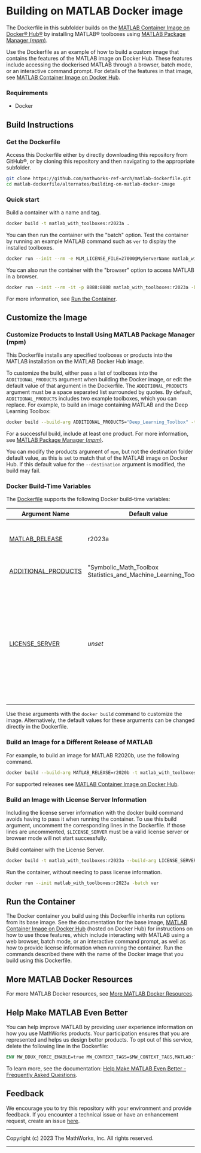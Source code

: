 # Building on MATLAB Docker image

The Dockerfile in this subfolder builds on the [MATLAB Container Image on Docker&reg; Hub&reg;](https://hub.docker.com/r/mathworks/matlab)
by installing MATLAB&reg; toolboxes using [MATLAB Package Manager (*mpm*)](https://github.com/mathworks-ref-arch/matlab-dockerfile/blob/main/MPM.md).

Use the Dockerfile as an example of how to build a custom image that contains the features of the MATLAB image on Docker Hub.
These features include accessing the dockerised MATLAB through a browser, batch mode, or an interactive command prompt.
For details of the features in that image, see [MATLAB Container Image on Docker Hub](https://hub.docker.com/r/mathworks/matlab).

### Requirements
* Docker

## Build Instructions

### Get the Dockerfile
 
Access this Dockerfile either by directly downloading this repository from GitHub&reg;,
or by cloning this repository and
then navigating to the appropriate subfolder.
```bash
git clone https://github.com/mathworks-ref-arch/matlab-dockerfile.git
cd matlab-dockerfile/alternates/building-on-matlab-docker-image
```

### Quick start
Build a container with a name and tag.
```bash
docker build -t matlab_with_toolboxes:r2023a .
```

You can then run the container with the "batch" option. Test the container by running an example MATLAB command such as `ver` to display the installed toolboxes.
```bash
docker run --init --rm -e MLM_LICENSE_FILE=27000@MyServerName matlab_with_toolboxes:r2023a -batch ver
```

You can also run the container with the "browser" option to access MATLAB in a browser.
```bash
docker run --init --rm -it -p 8888:8888 matlab_with_toolboxes:r2023a -browser
```
For more information, see [Run the Container](#run-the-container).

## Customize the Image
### Customize Products to Install Using MATLAB Package Manager (mpm)
This Dockerfile installs any specified toolboxes or products
into the MATLAB installation on the MATLAB Docker Hub image.

To customize the build, either pass a list of toolboxes into the `ADDITIONAL_PRODUCTS`
argument when building the Docker image, or edit the default value of that argument in the Dockerfile.
The `ADDITIONAL_PRODUCTS` argument must be a space separated list surrounded by quotes.
By default, `ADDITIONAL_PRODUCTS` includes two example toolboxes, which you can replace.
For example, to build an image containing MATLAB and the Deep Learning Toolbox:
```bash
docker build --build-arg ADDITIONAL_PRODUCTS="Deep_Learning_Toolbox" -t matlab_with_toolboxes:r2023a .
```

For a successful build, include at least one product.
For more information, see [MATLAB Package Manager (*mpm*)](https://github.com/mathworks-ref-arch/matlab-dockerfile/blob/main/MPM.md).

You can modify the products argument of `mpm`, but not the destination folder default value, as this is
set to match that of the MATLAB image on Docker Hub. If this default value for the `--destination` argument is modified, the build may fail.

### Docker Build-Time Variables
The [Dockerfile](https://github.com/mathworks-ref-arch/matlab-dockerfile/blob/main/Dockerfile) supports the following Docker build-time variables:

| Argument Name | Default value | Effect |
|---|---|---|
| [MATLAB_RELEASE](#build-an-image-for-a-different-release-of-matlab) | r2023a | The MATLAB release to install. Must be lower-case, for example: `r2020b`.|
| [ADDITIONAL_PRODUCTS](#customize-products-to-install-using-matlab-package-manager-mpm) | "Symbolic_Math_Toolbox Statistics_and_Machine_Learning_Toolbox" | A space separated list of toolboxes to install. |
| [LICENSE_SERVER](#build-an-image-with-license-server-information) | *unset* | The port and hostname of a machine that is running a Network License Manager, using the `port@hostname` syntax. For example: `27000@MyServerName`. To use this build argument, the corresponding lines must be uncommented in the Dockerfile. |

Use these arguments with the `docker build` command to customize the image.
Alternatively, the default values for these arguments can be changed
directly in the Dockerfile.

### Build an Image for a Different Release of MATLAB

For example, to build an image for MATLAB R2020b, use the following command.
```bash
docker build --build-arg MATLAB_RELEASE=r2020b -t matlab_with_toolboxes:r2020b .
```
For supported releases see [MATLAB Container Image on Docker Hub](https://hub.docker.com/r/mathworks/matlab).
### Build an Image with License Server Information
Including the license server information with the docker build command avoids having to pass it when running the container.
To use this build argument, uncomment the corresponding lines in the Dockerfile.
If those lines are uncommented, `$LICENSE_SERVER` must be a valid license
server or browser mode will not start successfully.

Build container with the License Server.
```bash
docker build -t matlab_with_toolboxes:r2023a --build-arg LICENSE_SERVER=27000@MyServerName .
```

Run the container, without needing to pass license information.
```bash
docker run --init matlab_with_toolboxes:r2023a -batch ver
```
## Run the Container
The Docker container you build using this Dockerfile inherits run options from its base image.
See the documentation for the base image, [MATLAB Container Image on Docker Hub](https://hub.docker.com/r/mathworks/matlab) (hosted on Docker Hub) for instructions on how to use those features,
which include interacting with MATLAB using a web browser, batch mode, or an interactive command prompt,
as well as how to provide license information when running the container.
Run the commands described there with the name of the Docker image that you build using this Dockerfile. 

## More MATLAB Docker Resources
For more MATLAB Docker resources, see [More MATLAB Docker Resources](https://github.com/mathworks-ref-arch/matlab-dockerfile#more-matlab-docker-resources).

## Help Make MATLAB Even Better
You can help improve MATLAB by providing user experience information on how you use MathWorks products. Your participation ensures that you are represented and helps us design better products. To opt out of this service, delete the following line in the Dockerfile:
```Dockerfile
ENV MW_DDUX_FORCE_ENABLE=true MW_CONTEXT_TAGS=$MW_CONTEXT_TAGS,MATLAB:TOOLBOXES:DOCKERFILE:V1
```

To learn more, see the documentation: [Help Make MATLAB Even Better - Frequently Asked Questions](https://www.mathworks.com/support/faq/user_experience_information_faq.html).

## Feedback
We encourage you to try this repository with your environment and provide feedback. If you encounter a technical issue or have an enhancement request, create an issue [here](https://github.com/mathworks-ref-arch/matlab-dockerfile/issues).

----

Copyright (c) 2023 The MathWorks, Inc. All rights reserved.

----
